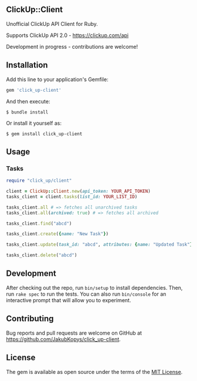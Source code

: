 ## ClickUp::Client

Unofficial ClickUp API Client for Ruby.

Supports ClickUp API 2.0 - https://clickup.com/api

Development in progress - contributions are welcome!

## Installation

Add this line to your application's Gemfile:

```ruby
gem 'click_up-client'
```

And then execute:

    $ bundle install

Or install it yourself as:

    $ gem install click_up-client

## Usage

### Tasks

```ruby
require "click_up/client"

client = ClickUp::Client.new(api_token: YOUR_API_TOKEN)
tasks_client = client.tasks(list_id: YOUR_LIST_ID)

tasks_client.all # => fetches all unarchived tasks
tasks_client.all(archived: true) # => fetches all archived

tasks_client.find("abcd")

tasks_client.create({name: "New Task"})

tasks_client.update(task_id: "abcd", attributes: {name: "Updated Task"})

tasks_client.delete("abcd")
```
## Development

After checking out the repo, run `bin/setup` to install dependencies. Then, run `rake spec` to run the tests. You can also run `bin/console` for an interactive prompt that will allow you to experiment.

## Contributing

Bug reports and pull requests are welcome on GitHub at https://github.com/JakubKopys/click_up-client.

## License

The gem is available as open source under the terms of the [MIT License](https://opensource.org/licenses/MIT).
